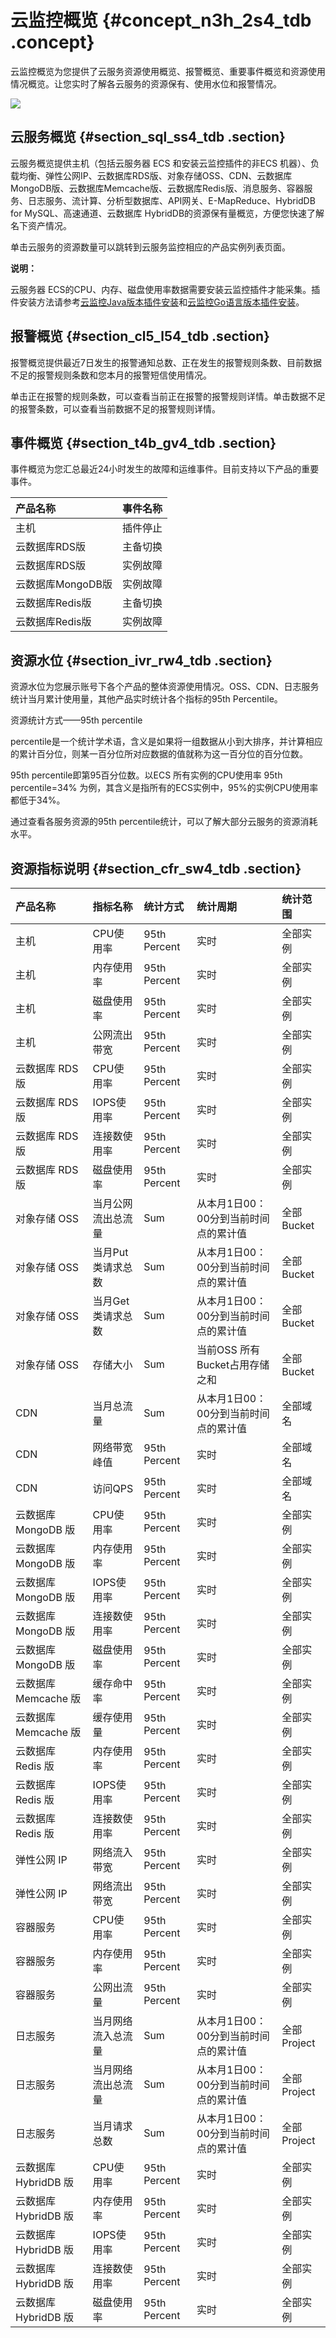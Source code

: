 # 云监控概览 {#concept_n3h_2s4_tdb .concept}

云监控概览为您提供了云服务资源使用概览、报警概览、重要事件概览和资源使用情况概览。让您实时了解各云服务的资源保有、使用水位和报警情况。

![](http://static-aliyun-doc.oss-cn-hangzhou.aliyuncs.com/assets/img/6123/154511964834450_zh-CN.png)

## 云服务概览 {#section_sql_ss4_tdb .section}

云服务概览提供主机（包括云服务器 ECS 和安装云监控插件的非ECS 机器）、负载均衡、弹性公网IP、云数据库RDS版、对象存储OSS、CDN、云数据库MongoDB版、云数据库Memcache版、云数据库Redis版、消息服务、容器服务、日志服务、流计算、分析型数据库、API网关、E-MapReduce、HybridDB for MySQL、高速通道、云数据库 HybridDB的资源保有量概览，方便您快速了解名下资产情况。

单击云服务的资源数量可以跳转到云服务监控相应的产品实例列表页面。

**说明：** 

云服务器 ECS的CPU、内存、磁盘使用率数据需要安装云监控插件才能采集。插件安装方法请参考[云监控Java版本插件安装](../../../../intl.zh-CN/用户指南/主机监控/云监控Java版本插件安装.md#)和[云监控Go语言版本插件安装](../../../../intl.zh-CN/用户指南/主机监控/云监控Go语言版本插件安装.md#)。

## 报警概览 {#section_cl5_l54_tdb .section}

报警概览提供最近7日发生的报警通知总数、正在发生的报警规则条数、目前数据不足的报警规则条数和您本月的报警短信使用情况。

单击正在报警的规则条数，可以查看当前正在报警的报警规则详情。单击数据不足的报警条数，可以查看当前数据不足的报警规则详情。

## 事件概览 {#section_t4b_gv4_tdb .section}

事件概览为您汇总最近24小时发生的故障和运维事件。目前支持以下产品的重要事件。

|产品名称|事件名称|
|:---|:---|
|主机|插件停止|
|云数据库RDS版|主备切换|
|云数据库RDS版|实例故障|
|云数据库MongoDB版|实例故障|
|云数据库Redis版|主备切换|
|云数据库Redis版|实例故障|

## 资源水位 {#section_ivr_rw4_tdb .section}

资源水位为您展示账号下各个产品的整体资源使用情况。OSS、CDN、日志服务统计当月累计使用量，其他产品实时统计各个指标的95th Percentile。

资源统计方式——95th percentile

percentile是一个统计学术语，含义是如果将一组数据从小到大排序，并计算相应的累计百分位，则某一百分位所对应数据的值就称为这一百分位的百分位数。

95th percentile即第95百分位数。以ECS 所有实例的CPU使用率 95th percentile=34% 为例，其含义是指所有的ECS实例中，95%的实例CPU使用率都低于34%。

通过查看各服务资源的95th percentile统计，可以了解大部分云服务的资源消耗水平。

## 资源指标说明 {#section_cfr_sw4_tdb .section}

|产品名称|指标名称|统计方式|统计周期|统计范围|
|:---|:---|:---|:---|:---|
|主机|CPU使用率|95th Percent|实时|全部实例|
|主机|内存使用率|95th Percent|实时|全部实例|
|主机|磁盘使用率|95th Percent|实时|全部实例|
|主机|公网流出带宽|95th Percent|实时|全部实例|
|云数据库 RDS 版|CPU使用率|95th Percent|实时|全部实例|
|云数据库 RDS 版|IOPS使用率|95th Percent|实时|全部实例|
|云数据库 RDS 版|连接数使用率|95th Percent|实时|全部实例|
|云数据库 RDS 版|磁盘使用率|95th Percent|实时|全部实例|
|对象存储 OSS|当月公网流出总流量|Sum|从本月1日00：00分到当前时间点的累计值|全部Bucket|
|对象存储 OSS|当月Put类请求总数|Sum|从本月1日00：00分到当前时间点的累计值|全部Bucket|
|对象存储 OSS|当月Get类请求总数|Sum|从本月1日00：00分到当前时间点的累计值|全部Bucket|
|对象存储 OSS|存储大小|Sum|当前OSS 所有Bucket占用存储之和|全部Bucket|
|CDN|当月总流量|Sum|从本月1日00：00分到当前时间点的累计值|全部域名|
|CDN|网络带宽峰值|95th Percent|实时|全部域名|
|CDN|访问QPS|95th Percent|实时|全部域名|
|云数据库 MongoDB 版|CPU使用率|95th Percent|实时|全部实例|
|云数据库 MongoDB 版|内存使用率|95th Percent|实时|全部实例|
|云数据库 MongoDB 版|IOPS使用率|95th Percent|实时|全部实例|
|云数据库 MongoDB 版|连接数使用率|95th Percent|实时|全部实例|
|云数据库 MongoDB 版|磁盘使用率|95th Percent|实时|全部实例|
|云数据库 Memcache 版|缓存命中率|95th Percent|实时|全部实例|
|云数据库 Memcache 版|缓存使用量|95th Percent|实时|全部实例|
|云数据库 Redis 版|内存使用率|95th Percent|实时|全部实例|
|云数据库 Redis 版|IOPS使用率|95th Percent|实时|全部实例|
|云数据库 Redis 版|连接数使用率|95th Percent|实时|全部实例|
|弹性公网 IP|网络流入带宽|95th Percent|实时|全部实例|
|弹性公网 IP|网络流出带宽|95th Percent|实时|全部实例|
|容器服务|CPU使用率|95th Percent|实时|全部实例|
|容器服务|内存使用率|95th Percent|实时|全部实例|
|容器服务|公网出流量|95th Percent|实时|全部实例|
|日志服务|当月网络流入总流量|Sum|从本月1日00：00分到当前时间点的累计值|全部Project|
|日志服务|当月网络流出总流量|Sum|从本月1日00：00分到当前时间点的累计值|全部Project|
|日志服务|当月请求总数|Sum|从本月1日00：00分到当前时间点的累计值|全部Project|
|云数据库 HybridDB 版|CPU使用率|95th Percent|实时|全部实例|
|云数据库 HybridDB 版|内存使用率|95th Percent|实时|全部实例|
|云数据库 HybridDB 版|IOPS使用率|95th Percent|实时|全部实例|
|云数据库 HybridDB 版|连接数使用率|95th Percent|实时|全部实例|
|云数据库 HybridDB 版|磁盘使用率|95th Percent|实时|全部实例|

